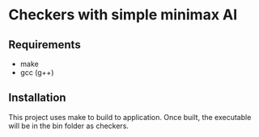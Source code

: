 # Checkers with simple minimax AI

## Requirements
* make
* gcc (g++)


## Installation
This project uses make to build to application. Once built, the executable will be in the bin folder as checkers.


